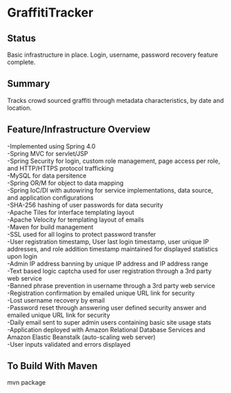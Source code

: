 GraffitiTracker
===============

Status
------
Basic infrastructure in place.  Login, username, password recovery feature complete.

Summary
-------
Tracks crowd sourced graffiti through metadata characteristics, by date and location.

Feature/Infrastructure Overview
----------------
-Implemented using Spring 4.0  
-Spring MVC for servlet/JSP  
-Spring Security for login, custom role management, page access per role, and HTTP/HTTPS protocol trafficking  
-MySQL for data persitence  
-Spring OR/M for object to data mapping  
-Spring IoC/DI with autowiring for service implementations, data source, and application configurations  
-SHA-256 hashing of user passwords for data security  
-Apache Tiles for interface templating layout  
-Apache Velocity for templating layout of emails  
-Maven for build management  
-SSL used for all logins to protect password transfer  
-User registration timestamp, User last login timestamp, user unique IP addresses, and role addition timestamp maintained for displayed statistics upon login  
-Admin IP address banning by unique IP address and IP address range  
-Text based logic captcha used for user registration through a 3rd party web service  
-Banned phrase prevention in username through a 3rd party web service  
-Registration confirmation by emailed unique URL link for security  
-Lost username recovery by email  
-Password reset through answering user defined security answer and emailed unique URL link for security  
-Daily email sent to super admin users containing basic site usage stats  
-Application deployed with Amazon Relational Database Services and Amazon Elastic Beanstalk (auto-scaling web server)  
-User inputs validated and errors displayed  

To Build With Maven
-------------------
mvn package
